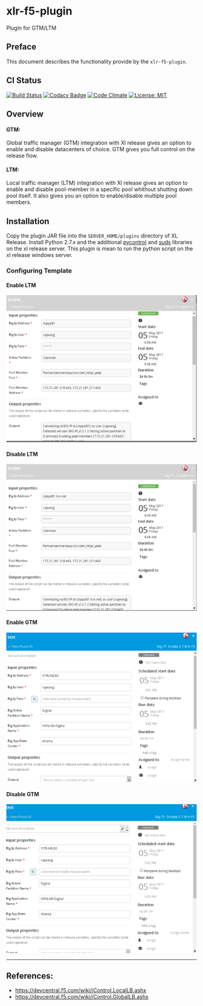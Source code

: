 # xlr-f5-plugin
Plugin for GTM/LTM

## Preface
This document describes the functionality provide by the `xlr-f5-plugin`.

## CI Status

[![Build Status](https://travis-ci.org/xebialabs-community/xlr-f5-plugin.svg?branch=master)](https://travis-ci.org/xebialabs-community/xlr-f5-plugin)
[![Codacy Badge](https://api.codacy.com/project/badge/Grade/eca7756dec96451f82a87fd09670096a)](https://www.codacy.com/app/gsajwan/xlr-f5-plugin?utm_source=github.com&amp;utm_medium=referral&amp;utm_content=xebialabs-community/xlr-f5-plugin&amp;utm_campaign=Badge_Grade)
[![Code Climate](https://codeclimate.com/github/xebialabs-community/xlr-f5-plugin/badges/gpa.svg)](https://codeclimate.com/github/xebialabs-community/xlr-f5-plugin)
[![License: MIT][xlr-f5-plugin-license-image] ][xlr-f5-plugin-license-url]

[xlr-f5-plugin-license-image]: https://img.shields.io/badge/License-MIT-yellow.svg
[xlr-f5-plugin-license-url]: https://opensource.org/licenses/MIT



## Overview
#### GTM:
Global traffic manager (GTM) integration with Xl release gives an option to enable and disable datacenters of choice. GTM gives you full control on the release flow.

#### LTM:
Local traffic manager (LTM) integration with Xl release gives an option to enable and disable pool-member in a specific pool whithout shutting down pool itself.
It also gives you an option to enable/disable  multiple pool members.


## Installation
Copy the plugin JAR file into the `SERVER_HOME/plugins` directory of XL Release.
Install Python 2.7.x and the additional [pycontrol](https://pypi.python.org/pypi/pycontrol) and [suds](https://pypi.python.org/pypi/suds) libraries on the xl release server.
This plugin is mean to run the python script on the xl release windows server.

### Configuring Template

#### Enable LTM
![enableLTM](images/enableLTM.png)
#### Disable LTM
![disableLTM](images/disableLTM.png)
#### Enable GTM
![enableGTM](images/enableGTM.png)
#### Disable GTM
![disableGTM](images/disableGTM.png)

---
## References:
* https://devcentral.f5.com/wiki/iControl.LocalLB.ashx
* https://devcentral.f5.com/wiki/iControl.GlobalLB.ashx
